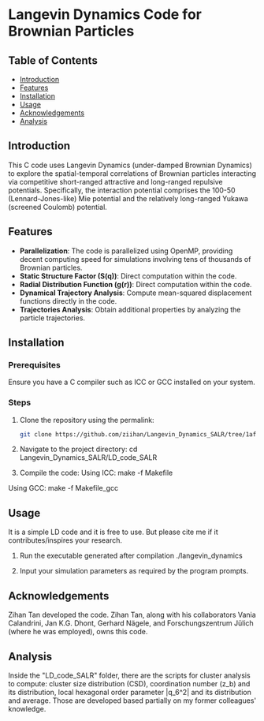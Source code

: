 # Langevin Dynamics Code for Brownian Particles



## Table of Contents
- [Introduction](#introduction)
- [Features](#features)
- [Installation](#installation)
- [Usage](#usage)
- [Acknowledgements](#acknowledgements)
- [Analysis](#analysis)

## Introduction

This C code uses Langevin Dynamics (under-damped Brownian Dynamics) to explore the spatial-temporal correlations of Brownian particles interacting via competitive short-ranged attractive and long-ranged repulsive potentials. Specifically, the interaction potential comprises the 100-50 (Lennard-Jones-like) Mie potential and the relatively long-ranged Yukawa (screened Coulomb) potential.

## Features

- **Parallelization**: The code is parallelized using OpenMP, providing decent computing speed for simulations involving tens of thousands of Brownian particles.
- **Static Structure Factor (S(q))**: Direct computation within the code.
- **Radial Distribution Function (g(r))**: Direct computation within the code.
- **Dynamical Trajectory Analysis**: Compute mean-squared displacement functions directly in the code.
- **Trajectories Analysis**: Obtain additional properties by analyzing the particle trajectories.

## Installation

### Prerequisites

Ensure you have a C compiler such as ICC or GCC installed on your system.

### Steps

1. Clone the repository using the permalink:
   ```bash
   git clone https://github.com/ziihan/Langevin_Dynamics_SALR/tree/1af7a3bcb3cd78005e03ccb661c0672046f7fd62/LD_code_SALR

2. Navigate to the project directory:
   cd Langevin_Dynamics_SALR/LD_code_SALR
   
3. Compile the code:
Using ICC:
make -f Makefile

Using GCC:
make -f Makefile_gcc

## Usage
It is a simple LD code and it is free to use. But please cite me if it contributes/inspires your research.

1. Run the executable generated after compilation
   ./langevin_dynamics
   
2. Input your simulation parameters as required by the program prompts.

## Acknowledgements
Zihan Tan developed the code. 
Zihan Tan, along with his collaborators Vania Calandrini, Jan K.G. Dhont, Gerhard Nägele, and Forschungszentrum Jülich (where he was employed), owns this code.

## Analysis
Inside the "LD_code_SALR" folder, there are the scripts for cluster analysis to compute: cluster size distribution (CSD), coordination number (z_b) and its distribution, local hexagonal order parameter |q_6^2| and its distribution and average. Those are developed based partially on my former colleagues' knowledge.
